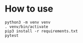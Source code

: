 # How to use

    python3 -m venv venv
    . venv/bin/activate
    pip3 install -r requirements.txt
    pytest
